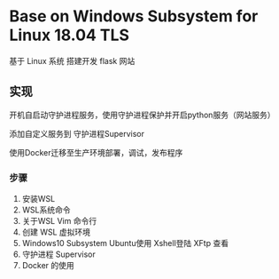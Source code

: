 # Base on Windows Subsystem for Linux 18.04 TLS

基于 Linux 系统 搭建开发 flask 网站

## 实现

开机自启动守护进程服务，使用守护进程保护并开启python服务（网站服务）

添加自定义服务到 守护进程Supervisor

使用Docker迁移至生产环境部署，调试，发布程序

### 步骤

1. 安装WSL
1. WSL系统命令
1. 关于WSL Vim 命令行
1. 创建 WSL 虚拟环境
1. Windows10 Subsystem Ubuntu使用 Xshell登陆 XFtp 查看
1. 守护进程 Supervisor
1. Docker 的使用
